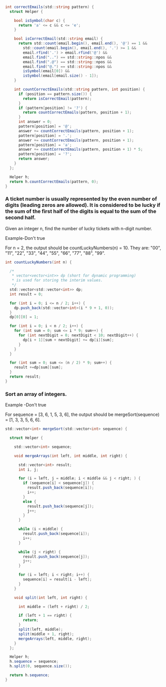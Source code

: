 ###
```C#
int correctEmails(std::string pattern) {
  struct Helper {

    bool isSymbol(char c) {
      return 'a' <= c && c <= 'e';      
    }

    bool isCorrectEmail(std::string email) {
      return std::count(email.begin(), email.end(), '@') == 1 &&
        std::count(email.begin(), email.end(), '.') >= 1 &&
        email.rfind('.') > email.rfind('@') && 
        email.find("..") == std::string::npos && 
        email.find(".@") == std::string::npos &&
        email.find("@.") == std::string::npos &&
        isSymbol(email[0]) && 
        isSymbol(email[email.size() - 1]);
    }

    int countCorrectEmails(std::string pattern, int position) {
      if (position == pattern.size()) {
        return isCorrectEmail(pattern);
      }
      if (pattern[position] != '?') {
        return countCorrectEmails(pattern, position + 1);
      }
      int answer = 0;
      pattern[position] = '@';
      answer += countCorrectEmails(pattern, position + 1);
      pattern[position] = '.';
      answer += countCorrectEmails(pattern, position + 1);
      pattern[position] = 'a';
      answer += countCorrectEmails(pattern, position + 1) * 5;
      pattern[position] = '?';
      return answer;
    }
  };

  Helper h;
  return h.countCorrectEmails(pattern, 0);
}
```



### A ticket number is usually represented by the even number of digits (leading zeros are allowed). It is considered to be lucky if the sum of the first half of the digits is equal to the sum of the second half.  

Given an integer n, find the number of lucky tickets with n-digit number.

Example-Don't true

For n = 2, the output should be
countLuckyNumbers(n) = 10.
They are: "00", "11", "22", "33", "44", "55", "66", "77", "88", "99".

```C#
int countLuckyNumbers(int n) {

  /*
   * vector<vector<int>> dp (short for dynamic programming)
   * is used for storing the interim values.
   */
  std::vector<std::vector<int>> dp;
  int result = 0;

  for (int i = 0; i <= n / 2; i++) {
    dp.push_back(std::vector<int>(i * 9 + 1, 0));
  }
  dp[0][0] = 1;

  for (int i = 0; i < n / 2; i++) {
    for (int sum = 0; sum <= i * 9; sum++) {
      for (int nextDigit = 0; nextDigit < 10; nextDigit++) {
        dp[i + 1][sum + nextDigit] += dp[i][sum];
      }
    }
  }

  for (int sum = 0; sum <= (n / 2) * 9; sum++) {
    result +=dp[sum][sum];
  }
  return result;
}
```
### Sort an array of integers.

Example -Don't true

For sequence = [3, 6, 1, 5, 3, 6], the output should be
mergeSort(sequence) = [1, 3, 3, 5, 6, 6].

```C#
std::vector<int> mergeSort(std::vector<int> sequence) {

  struct Helper {

    std::vector<int> sequence;

    void mergeArrays(int left, int middle, int right) {

      std::vector<int> result;
      int i, j;

      for (i = left, j = middle; i < middle && j < right; ) {
        if (sequence[i] < sequence[j]) {
          result.push_back(sequence[i]);
          i++;
        }
        else {
          result.push_back(sequence[j]);
          j++;
        }
      }

      while (i < middle) {
        result.push_back(sequence[i]);
        i++;
      }

      while (j < right) {
        result.push_back(sequence[j]);
        j++;
      }

      for (i = left; i < right; i++) {
        sequence[i] = result[i - left];
      }
    }

    void split(int left, int right) {

      int middle = (left + right) / 2;

      if (left + 1 == right) {
        return;
      }
      split(left, middle);
      split(middle + 1, right);
      mergeArrays(left, middle, right);
    }
  };

  Helper h;
  h.sequence = sequence;
  h.split(0, sequence.size());

  return h.sequence;
}
```
